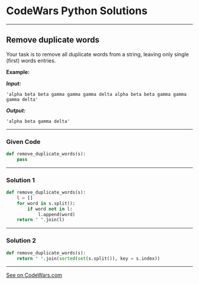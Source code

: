 # CodeWars Python Solutions

---

## Remove duplicate words

Your task is to remove all duplicate words from a string, leaving only single (first) words entries.


**Example:**

***Input:***

`'alpha beta beta gamma gamma gamma delta alpha beta beta gamma gamma gamma delta'`

***Output:***

`'alpha beta gamma delta'`


---

### Given Code


```python
def remove_duplicate_words(s):
    pass
```

---

### Solution 1


```python
def remove_duplicate_words(s):
    l = []
    for word in s.split():
        if word not in l:
            l.append(word)
    return " ".join(l)
```

---

### Solution 2


```python
def remove_duplicate_words(s):
    return " ".join(sorted(set(s.split()), key = s.index))
```


---


[See on CodeWars.com](https://www.codewars.com/kata/5b39e3772ae7545f650000fc)
